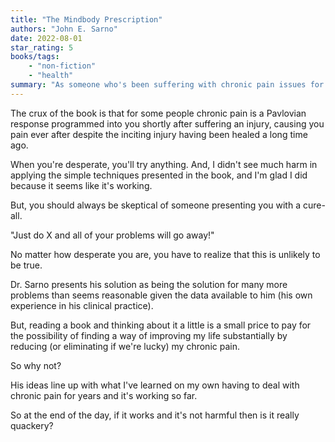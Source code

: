 ```yaml
---
title: "The Mindbody Prescription"
authors: "John E. Sarno"
date: 2022-08-01
star_rating: 5
books/tags:
    - "non-fiction"
    - "health"
summary: "As someone who's been suffering with chronic pain issues for years now, I'm always on the lookout for anything I can do to help myself feel less pain. Underneath all the quackery contained in this book there seems to be a grain of truth (for me, at least). It helped helped me reduce my chronic pain symptoms considerably in just a short amount of time. If you (or someone you know) suffers from chronic pain, I would highly recommend this book."
---
```

The crux of the book is that for some people chronic pain is a Pavlovian response programmed into you shortly after suffering an injury, causing you pain ever after despite the inciting injury having been healed a long time ago.

When you're desperate, you'll try anything. And, I didn't see much harm in applying the simple techniques presented in the book, and I'm glad I did because it seems like it's working.

But, you should always be skeptical of someone presenting you with a cure-all.

"Just do X and all of your problems will go away!"

No matter how desperate you are, you have to realize that this is unlikely to be true.

Dr. Sarno presents his solution as being the solution for many more problems than seems reasonable given the data available to him (his own experience in his clinical practice).

But, reading a book and thinking about it a little is a small price to pay for the possibility of finding a way of improving my life substantially by reducing (or eliminating if we're lucky) my chronic pain.

So why not?

His ideas line up with what I've learned on my own having to deal with chronic pain for years and it's working so far.

So at the end of the day, if it works and it's not harmful then is it really quackery?
